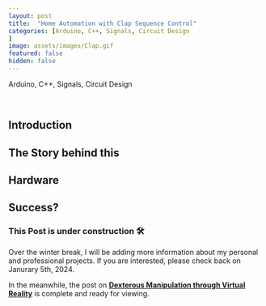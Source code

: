 ```yaml
---
layout: post
title:  "Home Automation with Clap Sequence Control"
categories: [Arduino, C++, Signals, Circuit Design
]
image: assets/images/Clap.gif
featured: false
hidden: false
---
```


Arduino, C++, Signals, Circuit Design

<br>

## Introduction

## The Story behind this

## Hardware

## Success?



### This Post is under construction 🛠️
Over the winter break, I will be adding more information about my personal and professional projects. 
If you are interested, please check back on Janurary 5th, 2024.

In the meanwhile, the post on [**Dexterous Manipulation through Virtual Reality**](https://adityanairs.website/DexterousManipulationThroughVR/) is complete and ready for viewing.



